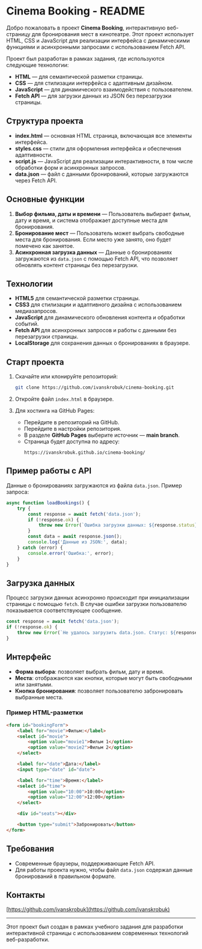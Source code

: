 # Cinema Booking - README

Добро пожаловать в проект **Cinema Booking**, интерактивную веб-страницу для бронирования мест в кинотеатре. Этот проект использует HTML, CSS и JavaScript для реализации интерфейса с динамическими функциями и асинхронными запросами с использованием Fetch API.

Проект был разработан в рамках задания, где используются следующие технологии:

- **HTML** — для семантической разметки страницы.
- **CSS** — для стилизации интерфейса с адаптивным дизайном.
- **JavaScript** — для динамического взаимодействия с пользователем.
- **Fetch API** — для загрузки данных из JSON без перезагрузки страницы.

## Структура проекта

- **index.html** — основная HTML страница, включающая все элементы интерфейса.
- **styles.css** — стили для оформления интерфейса и обеспечения адаптивности.
- **script.js** — JavaScript для реализации интерактивности, в том числе обработки форм и асинхронных запросов.
- **data.json** — файл с данными бронирований, которые загружаются через Fetch API.

## Основные функции

1. **Выбор фильма, даты и времени** — Пользователь выбирает фильм, дату и время, и система отображает доступные места для бронирования.
2. **Бронирование мест** — Пользователь может выбрать свободные места для бронирования. Если место уже занято, оно будет помечено как занятое.
3. **Асинхронная загрузка данных** — Данные о бронированиях загружаются из `data.json` с помощью Fetch API, что позволяет обновлять контент страницы без перезагрузки.

## Технологии

- **HTML5** для семантической разметки страницы.
- **CSS3** для стилизации и адаптивного дизайна с использованием медиазапросов.
- **JavaScript** для динамического обновления контента и обработки событий.
- **Fetch API** для асинхронных запросов и работы с данными без перезагрузки страницы.
- **LocalStorage** для сохранения данных о бронированиях в браузере.

## Старт проекта

1. Скачайте или клонируйте репозиторий:
   ```bash
   git clone https://github.com/ivanskrobuk/cinema-booking.git
   ```
2. Откройте файл `index.html` в браузере.

3. Для хостинга на GitHub Pages:

   - Перейдите в репозиторий на GitHub.
   - Перейдите в настройки репозитория.
   - В разделе **GitHub Pages** выберите источник — **main branch**.
   - Страница будет доступна по адресу:
     ```
     https://ivanskrobuk.github.io/cinema-booking/
     ```

## Пример работы с API

Данные о бронированиях загружаются из файла `data.json`. Пример запроса:

```javascript
async function loadBookings() {
    try {
        const response = await fetch('data.json');
        if (!response.ok) {
            throw new Error(`Ошибка загрузки данных: ${response.status}`);
        }
        const data = await response.json();
        console.log('Данные из JSON:', data);
    } catch (error) {
        console.error('Ошибка:', error);
    }
}
```

## Загрузка данных

Процесс загрузки данных асинхронно происходит при инициализации страницы с помощью `fetch`. В случае ошибки загрузки пользователю показывается соответствующее сообщение.

```javascript
const response = await fetch('data.json');
if (!response.ok) {
    throw new Error(`Не удалось загрузить data.json. Статус: ${response.status}`);
}
```

## Интерфейс

- **Форма выбора**: позволяет выбрать фильм, дату и время.
- **Места**: отображаются как кнопки, которые могут быть свободными или занятыми.
- **Кнопка бронирования**: позволяет пользователю забронировать выбранные места.

### Пример HTML-разметки

```html
<form id="bookingForm">
    <label for="movie">Фильм:</label>
    <select id="movie">
        <option value="movie1">Фильм 1</option>
        <option value="movie2">Фильм 2</option>
    </select>

    <label for="date">Дата:</label>
    <input type="date" id="date">

    <label for="time">Время:</label>
    <select id="time">
        <option value="10:00">10:00</option>
        <option value="12:00">12:00</option>
    </select>

    <div id="seats"></div>

    <button type="submit">Забронировать</button>
</form>
```

## Требования

- Современные браузеры, поддерживающие Fetch API.
- Для работы проекта нужно, чтобы файл `data.json` содержал данные бронирований в правильном формате.

## Контакты

[https://github.com/ivanskrobuk](https://github.com/ivanskrobuk)

---

Этот проект был создан в рамках учебного задания для разработки интерактивной страницы с использованием современных технологий веб-разработки.

